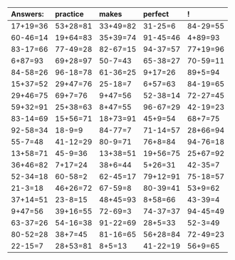 | Answers: | practice | makes | perfect | ! |
| :--- | :--- | :--- | :--- | :--- |
| 17+19=36 | 53+28=81 | 33+49=82 | 31-25=6 | 84-29=55 | 
| 60-46=14 | 19+64=83 | 35+39=74 | 91-45=46 | 4+89=93 | 
| 83-17=66 | 77-49=28 | 82-67=15 | 94-37=57 | 77+19=96 | 
| 6+87=93 | 69+28=97 | 50-7=43 | 65-38=27 | 70-59=11 | 
| 84-58=26 | 96-18=78 | 61-36=25 | 9+17=26 | 89+5=94 | 
| 15+37=52 | 29+47=76 | 25-18=7 | 6+57=63 | 84-19=65 | 
| 29+46=75 | 69+7=76 | 9+47=56 | 52-38=14 | 72-27=45 | 
| 59+32=91 | 25+38=63 | 8+47=55 | 96-67=29 | 42-19=23 | 
| 83-14=69 | 15+56=71 | 18+73=91 | 45+9=54 | 68+7=75 | 
| 92-58=34 | 18-9=9 | 84-77=7 | 71-14=57 | 28+66=94 | 
| 55-7=48 | 41-12=29 | 80-9=71 | 76+8=84 | 94-76=18 | 
| 13+58=71 | 45-9=36 | 13+38=51 | 19+56=75 | 25+67=92 | 
| 36+46=82 | 7+17=24 | 38+6=44 | 5+26=31 | 42-35=7 | 
| 52-34=18 | 60-58=2 | 62-45=17 | 79+12=91 | 75-18=57 | 
| 21-3=18 | 46+26=72 | 67-59=8 | 80-39=41 | 53+9=62 | 
| 37+14=51 | 23-8=15 | 48+45=93 | 8+58=66 | 43-39=4 | 
| 9+47=56 | 39+16=55 | 72-69=3 | 74-37=37 | 94-45=49 | 
| 63-37=26 | 54-16=38 | 91-22=69 | 28+5=33 | 52-3=49 | 
| 80-52=28 | 38+7=45 | 81-16=65 | 56+28=84 | 72-49=23 | 
| 22-15=7 | 28+53=81 | 8+5=13 | 41-22=19 | 56+9=65 | 
